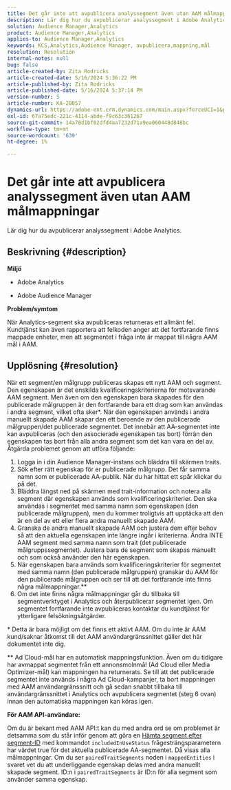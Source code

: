 ```yaml
---
title: Det går inte att avpublicera analyssegment även utan AAM målmappningar
description: Lär dig hur du avpublicerar analyssegment i Adobe Analytics.
solution: Audience Manager,Analytics
product: Audience Manager,Analytics
applies-to: Audience Manager,Analytics
keywords: KCS,Analytics,Audience Manager, avpublicera,mappning,mål
resolution: Resolution
internal-notes: null
bug: false
article-created-by: Zita Rodricks
article-created-date: 5/16/2024 5:36:22 PM
article-published-by: Zita Rodricks
article-published-date: 5/16/2024 5:37:14 PM
version-number: 5
article-number: KA-20057
dynamics-url: https://adobe-ent.crm.dynamics.com/main.aspx?forceUCI=1&pagetype=entityrecord&etn=knowledgearticle&id=5c5b09cb-aa13-ef11-9f89-6045bd0298d4
exl-id: 67a75edc-221c-4114-abde-f9c63c361267
source-git-commit: 14a78d1bf02dfd4aa7232d71a9ea060448d848bc
workflow-type: tm+mt
source-wordcount: '639'
ht-degree: 1%

---
```


# Det går inte att avpublicera analyssegment även utan AAM målmappningar


Lär dig hur du avpublicerar analyssegment i Adobe Analytics.

## Beskrivning {#description}


<b>Miljö</b>

- Adobe Analytics

- Adobe Audience Manager

<b>Problem/symtom</b>

När Analytics-segment ska avpubliceras returneras ett allmänt fel. Kundtjänst kan även rapportera att felkoden anger att det fortfarande finns mappade enheter, men att segmentet i fråga inte är mappat till några AAM mål i AAM.


## Upplösning {#resolution}


När ett segment/en målgrupp publiceras skapas ett nytt AAM och segment. Den egenskapen är det enskilda kvalificeringskriterierna för motsvarande AAM segment. Men även om den egenskapen bara skapades för den publicerade målgruppen är den fortfarande bara ett drag som kan användas i andra segment, vilket ofta sker\*. När den egenskapen används i andra manuellt skapade AAM skapar den ett beroende av den publicerade målgruppen/det publicerade segmentet. Det innebär att AA-segmentet inte kan avpubliceras (och den associerade egenskapen tas bort) förrän den egenskapen tas bort från alla andra segment som det kan vara en del av. Åtgärda problemet genom att utföra följande:

1. Logga in i din Audience Manager-instans och bläddra till skärmen traits.
2. Sök efter rätt egenskap för er publicerade målgrupp. Det får samma namn som er publicerade AA-publik. När du har hittat ett spår klickar du på det.
3. Bläddra längst ned på skärmen med trait-information och notera alla segment där egenskapen används som kvalificeringskriterier. Den ska användas i segmentet med samma namn som egenskapen (den publicerade målgruppen), men du kommer troligtvis att upptäcka att den är en del av ett eller flera andra manuellt skapade AAM.
4. Granska de andra manuellt skapade AAM och justera dem efter behov så att den aktuella egenskapen inte längre ingår i kriterierna. Ändra INTE AAM segment med samma namn som trait (det publicerade målgruppssegmentet). Justera bara de segment som skapas manuellt och som också använder den här egenskapen.
5. När egenskapen bara används som kvalificeringskriterier för segmentet med samma namn (den publicerade målgruppen) granskar du AAM för den publicerade målgruppen och ser till att det fortfarande inte finns några målmappningar.\*\*
6. Om det inte finns några målmappningar går du tillbaka till segmentverktyget i Analytics och återpublicerar segmentet igen. Om segmentet fortfarande inte avpubliceras kontaktar du kundtjänst för ytterligare felsökningsåtgärder.


\* Detta är bara möjligt om det finns ett aktivt AAM. Om du inte är AAM kund/saknar åtkomst till det AAM användargränssnittet gäller det här dokumentet inte dig.

\*\* Ad Cloud-mål har en automatisk mappningsfunktion. Även om du tidigare har avmappat segmentet från ett annonsmolnmål (Ad Cloud eller Media Optimizer-mål) kan mappningen ha returnerats. Se till att det publicerade segmentet inte används i några Ad Cloud-kampanjer, ta bort mappningen med AAM användargränssnitt och gå sedan snabbt tillbaka till användargränssnittet i Analytics och avpublicera segmentet (steg 6 ovan) innan den automatiska mappningen kan köras igen.

<b>För AAM API-användare:</b>

Om du är bekant med AAM API:t kan du med andra ord se om problemet är detsamma som du står inför genom att göra en [Hämta segment efter segment-ID](https://bank.demdex.com/portal/swagger/index.html#/Segments%20API/get_segments__sid_) med kommandot `includedInUseStatus` frågesträngsparametern har värdet true för det aktuella publicerade AA-segmentet. Då visas alla målmappningar. Om du ser `pairedTraitSegments` noden i `mappedEntities` i svaret vet du att underliggande egenskap delas med andra manuellt skapade segment. ID:n i `pairedTraitSegments` är ID:n för alla segment som använder samma egenskap.
